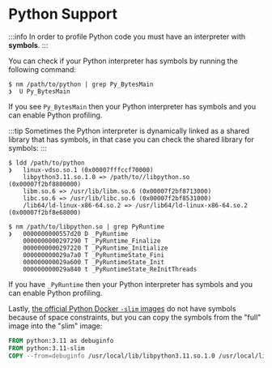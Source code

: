 # Python Support

:::info
In order to profile Python code you must have an interpreter with **symbols**.
:::

You can check if your Python interpreter has symbols by running the following command:

```shell
$ nm /path/to/python | grep Py_BytesMain
❯  U Py_BytesMain
```

If you see `Py_BytesMain` then your Python interpreter has symbols and you can enable Python profiling.

:::tip
Sometimes the Python interpreter is dynamically linked as a shared library that has symbols, in that case you can check the shared library for symbols:
:::

```shell
$ ldd /path/to/python
❯	linux-vdso.so.1 (0x00007fffccf70000)
	libpython3.11.so.1.0 => /path/to//libpython.so (0x00007f2bf8800000)
	libm.so.6 => /usr/lib/libm.so.6 (0x00007f2bf8713000)
	libc.so.6 => /usr/lib/libc.so.6 (0x00007f2bf8531000)
	/lib64/ld-linux-x86-64.so.2 => /usr/lib64/ld-linux-x86-64.so.2 (0x00007f2bf8e68000)

$ nm /path/to/libpython.so | grep PyRuntime
❯   0000000000557d20 D _PyRuntime
    0000000000297290 T _PyRuntime_Finalize
    0000000000297220 T _PyRuntime_Initialize
    000000000029a7a0 T _PyRuntimeState_Fini
    000000000029a600 T _PyRuntimeState_Init
    000000000029a840 t _PyRuntimeState_ReInitThreads
```

If you have `_PyRuntime` then your Python interpreter has symbols and you can enable Python profiling.

Lastly, [the official Python Docker `-slim` images](https://hub.docker.com/_/python) do not have symbols because of space constraints, but you can copy the symbols from the "full" image into the "slim" image:

```dockerfile
FROM python:3.11 as debuginfo
FROM python:3.11-slim
COPY --from=debuginfo /usr/local/lib/libpython3.11.so.1.0 /usr/local/lib/libpython3.11.so.1.0
```

